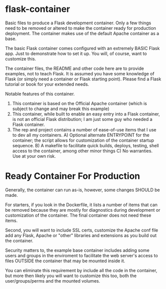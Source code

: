 # flask-container
Basic files to produce a Flask development container. Only a few things need to be removed or altered to make the container ready for production deployment. The container makes use of the default Apache container as a base.

The basic Flask container comes configured with an extremely BASIC Flask app. Just to demonstrate how to set it up. You will, of course, want to customize this.

The container files, the README and other code here are to provide examples, not to teach Flask. It is assumed you have some knowledge of Flask (or simply need a container or Flask starting point). Please find a Flask tutorial or book for your extended needs.

Notable features of this container.
1. This container is based on the Official Apache container (which is subject to change and may break this example)
2. This container, while built to enable an easy entry into a Flask container, is not an official Flask distribution; I am just some guy who needed a Flask container.
3. The rep and project contains a number of ease-of-use items that I use to dev all my containers.
	A) Optional alternate ENTRYPOINT for the container; the script allows for customization of the container startup sequence.
	B) A makefile to facilitate quick builds, deploys, testing, shell access to the container, among other minor things
	C) No warranties. Use at your own risk.

Ready Container For Production
==============================
Generally, the container can run as-is, however, some changes SHOULD be made.

For starters, if you look in the Dockerfile, it lists a number of items that can be removed because they are mostly for diagnostics during development or customization of the container. The final container does not need these items.

Second, you will want to include SSL certs, customize the Apache conf file add any Flask, Apache or "other" libraries and extensions as you build out the container.

Security matters to, the example base container includes adding some users and groups in the enviroment to facilitate the web server's access to files OUTSIDE the container that may be mounted inside it.

You can eliminate this requirement by include all the code in the container, but more then likely you will want to customize this too, both the user/groups/perms and the mounted volumes.
